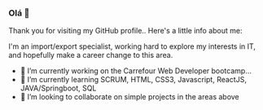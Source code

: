### Olá 👋

Thank you for visiting my GitHub profile.. Here's a little info about me:

I'm an import/export specialist, working hard to explore my interests in IT, and hopefully make a career change to this area.

- 🔭 I’m currently working on the Carrefour Web Developer bootcamp...
- 🌱 I’m currently learning SCRUM, HTML, CSS3, Javascript, ReactJS, JAVA/Springboot, SQL
- 👯 I’m looking to collaborate on simple projects in the areas above

<!--
**iandealmeida/iandealmeida** is a ✨ _special_ ✨ repository because its `README.md` (this file) appears on your GitHub profile.

Here are some ideas to get you started:

- 🔭 I’m currently working on ...
- 🌱 I’m currently learning ...
- 👯 I’m looking to collaborate on ...
- 🤔 I’m looking for help with ...
- 💬 Ask me about ...
- 📫 How to reach me: ...
- 😄 Pronouns: ...
- ⚡ Fun fact: ...
-->
